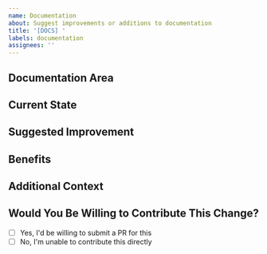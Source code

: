 ```yaml
---
name: Documentation
about: Suggest improvements or additions to documentation
title: '[DOCS] '
labels: documentation
assignees: ''
---
```


## Documentation Area

<!-- Which part of the documentation needs improvement? (e.g., README, API docs, code comments) -->

## Current State

<!-- Describe the current state of the documentation. What's missing or unclear? -->

## Suggested Improvement

<!-- Describe what you'd like to see added or changed. -->

## Benefits

<!-- How will this documentation change help users of the project? -->

## Additional Context

<!-- Any other context, links, or references that might be helpful. -->

## Would You Be Willing to Contribute This Change?

- [ ] Yes, I'd be willing to submit a PR for this
- [ ] No, I'm unable to contribute this directly
